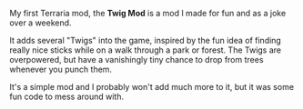 My first Terraria mod, the **Twig Mod** is a mod I made for fun and as a joke over a weekend. 

It adds several "Twigs" into the game, inspired by the fun idea of finding really nice sticks while on a walk through a park or forest. The Twigs are overpowered, but have a vanishingly tiny chance to drop from trees whenever you punch them. 

It's a simple mod and I probably won't add much more to it, but it was some fun code to mess around with. 